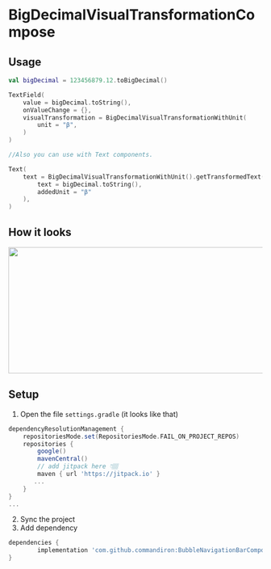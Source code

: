 # BigDecimalVisualTransformationCompose

## Usage
```kotlin  
val bigDecimal = 123456879.12.toBigDecimal()

TextField(
    value = bigDecimal.toString(),
    onValueChange = {},
    visualTransformation = BigDecimalVisualTransformationWithUnit(
        unit = "β",
    )
)

//Also you can use with Text components.

Text(
    text = BigDecimalVisualTransformationWithUnit().getTransformedText(
        text = bigDecimal.toString(),
        addedUnit = "β"
    ),
)
```

## How it looks

<img src="https://user-images.githubusercontent.com/50905347/181237815-40a91ce6-c40f-45e8-8020-ac92250baa7e.png" width="589" height="250">

## Setup
1. Open the file `settings.gradle` (it looks like that)
```groovy
dependencyResolutionManagement {
    repositoriesMode.set(RepositoriesMode.FAIL_ON_PROJECT_REPOS)
    repositories {
        google()
        mavenCentral()
        // add jitpack here 👇🏽
        maven { url 'https://jitpack.io' }
       ...
    }
} 
...
```
2. Sync the project
3. Add dependency
```groovy
dependencies {
        implementation 'com.github.commandiron:BubbleNavigationBarCompose:1.0.2'
}
```
